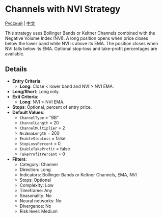 # Channels with NVI Strategy
[Русский](README_ru.md) | [中文](README_cn.md)

This strategy uses Bollinger Bands or Keltner Channels combined with the Negative Volume Index (NVI). A long position opens when price closes below the lower band while NVI is above its EMA. The position closes when NVI falls below its EMA. Optional stop-loss and take-profit percentages are available.

## Details

- **Entry Criteria**:
  - **Long**: Close < lower band and NVI > NVI EMA.
- **Long/Short**: Long only.
- **Exit Criteria**:
  - **Long**: NVI < NVI EMA.
- **Stops**: Optional, percent of entry price.
- **Default Values**:
  - `ChannelType` = "BB"
  - `ChannelLength` = 20
  - `ChannelMultiplier` = 2
  - `NviEmaLength` = 200
  - `EnableStopLoss` = false
  - `StopLossPercent` = 0
  - `EnableTakeProfit` = false
  - `TakeProfitPercent` = 0
- **Filters**:
  - Category: Channel
  - Direction: Long
  - Indicators: Bollinger Bands or Keltner Channels, EMA, NVI
  - Stops: Optional
  - Complexity: Low
  - Timeframe: Any
  - Seasonality: No
  - Neural networks: No
  - Divergence: No
  - Risk level: Medium
